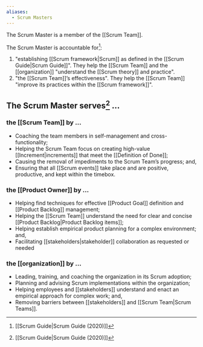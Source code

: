 ```yaml
---
aliases:
  - Scrum Masters
---
```

The Scrum Master is a member of the [[Scrum Team]].

The Scrum Master is accountable for[^scrum-guide-2020]:
1. "establishing [[Scrum framework|Scrum]] as defined in the [[Scrum Guide|Scrum Guide]]". They help the [[Scrum Team]] and the [[organization]] "understand the [[Scrum theory]] and practice".
2. "the [[Scrum Team]]’s effectiveness". They help the [[Scrum Team]] "improve its practices within the [[Scrum framework]]".
## The Scrum Master serves[^scrum-guide-2020] ...
### the [[Scrum Team]] by ...
- Coaching the team members in self-management and cross-functionality;
- Helping the Scrum Team focus on creating high-value [[Increment|increments]] that meet the [[Definition of Done]];
- Causing the removal of impediments to the Scrum Team’s progress; and,
- Ensuring that all [[Scrum events]] take place and are positive, productive, and kept within the timebox.
### the [[Product Owner]] by ...
- Helping find techniques for effective [[Product Goal]] definition and [[Product Backlog]] management;
- Helping the [[Scrum Team]] understand the need for clear and concise [[Product Backlog|Product Backlog items]];
- Helping establish empirical product planning for a complex environment; and,
- Facilitating [[stakeholders|stakeholder]] collaboration as requested or needed
### the [[organization]] by ...
- Leading, training, and coaching the organization in its Scrum adoption;
- Planning and advising Scrum implementations within the organization;
- Helping employees and [[stakeholders]] understand and enact an empirical approach for complex work; and,
- Removing barriers between [[stakeholders]] and [[Scrum Team|Scrum Teams]].


[^scrum-guide-2020]: [[Scrum Guide|Scrum Guide (2020)]]